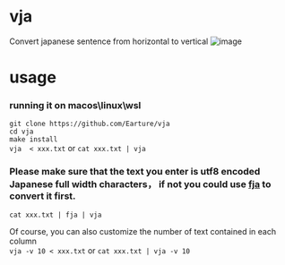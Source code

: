 # vja
Convert japanese sentence from horizontal to vertical 
![image](https://github.com/Earture/vja/blob/main/vja.png)

# usage
### running it on macos\linux\wsl
`git clone https://github.com/Earture/vja` \
`cd vja` \
`make install` \
`vja  < xxx.txt` or `cat xxx.txt | vja` 

### Please make sure that the text you enter is utf8 encoded Japanese full width characters， if not you could use [fja](https://github.com/Earture/fja) to convert it first.
`cat xxx.txt | fja | vja`  


Of course, you can also customize the number of text contained in each column \
`vja -v 10 < xxx.txt`  or  `cat xxx.txt | vja -v 10` 
